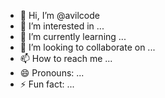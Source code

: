 - 👋 Hi, I’m @avilcode
- 👀 I’m interested in ...
- 🌱 I’m currently learning ...
- 💞️ I’m looking to collaborate on ...
- 📫 How to reach me ...
- 😄 Pronouns: ...
- ⚡ Fun fact: ...

<!---
avilcode/avilcode is a ✨ special ✨ repository because its `README.md` (this file) appears on your GitHub profile.
You can click the Preview link to take a look at your changes.
--->
